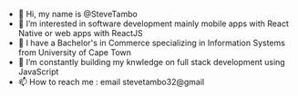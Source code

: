 - 👋 Hi, my name is @SteveTambo
- 👀 I’m interested in software development mainly mobile apps with React Native or web apps with ReactJS
- 🌱 I have a Bachelor's in Commerce specializing in Information Systems from University of Cape Town
- 💞️ I’m constantly building my knwledge on full stack development using JavaScript
- 📫 How to reach me : email stevetambo32@gmail


